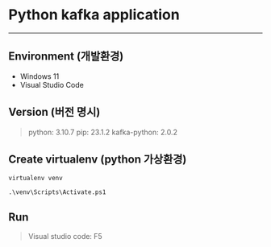 # Python kafka application

---

## Environment (개발환경)

* Windows 11
* Visual Studio Code

## Version (버전 명시)

> python: 3.10.7
> pip: 23.1.2
> kafka-python: 2.0.2

## Create virtualenv (python 가상환경)

```shell
virtualenv venv

.\venv\Scripts\Activate.ps1
```

## Run

> Visual studio code: F5
